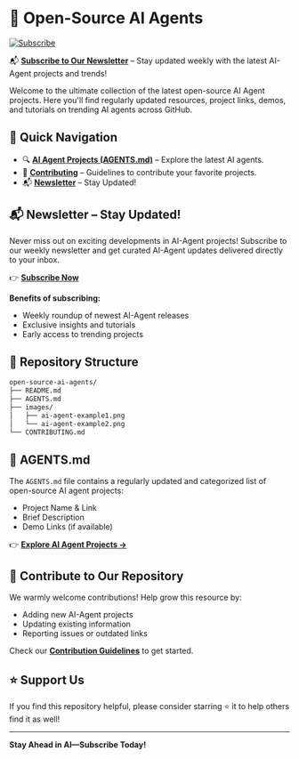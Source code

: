 # 🚀 Open-Source AI Agents

[![Subscribe](images/manuagi.png)](https://manuagi.beehiiv.com/subscribe)


📬 **[Subscribe to Our Newsletter](https://manuagi.beehiiv.com/subscribe)** – Stay updated weekly with the latest AI-Agent projects and trends!

Welcome to the ultimate collection of the latest open-source AI Agent projects. Here you'll find regularly updated resources, project links, demos, and tutorials on trending AI agents across GitHub.

## 📌 Quick Navigation

- 🔍 **[AI Agent Projects (AGENTS.md)](AGENTS.md)** – Explore the latest AI agents.
- 🤝 **[Contributing](CONTRIBUTING.md)** – Guidelines to contribute your favorite projects.
- 📬 **[Newsletter](https://manuagi.beehiiv.com/subscribe)** – Stay Updated!

## 📬 Newsletter – Stay Updated!

Never miss out on exciting developments in AI-Agent projects! Subscribe to our weekly newsletter and get curated AI-Agent updates delivered directly to your inbox.

👉 [**Subscribe Now**](https://manuagi.beehiiv.com/subscribe)

**Benefits of subscribing:**
- Weekly roundup of newest AI-Agent releases
- Exclusive insights and tutorials
- Early access to trending projects

## 📂 Repository Structure

```bash
open-source-ai-agents/
├── README.md
├── AGENTS.md
├── images/
│   ├── ai-agent-example1.png
│   └── ai-agent-example2.png
└── CONTRIBUTING.md
```


## 📃 AGENTS.md

The `AGENTS.md` file contains a regularly updated and categorized list of open-source AI agent projects:

- Project Name & Link
- Brief Description
- Demo Links (if available)

👉 **[Explore AI Agent Projects →](AGENTS.md)**

## 🤝 Contribute to Our Repository

We warmly welcome contributions! Help grow this resource by:

- Adding new AI-Agent projects
- Updating existing information
- Reporting issues or outdated links

Check our **[Contribution Guidelines](CONTRIBUTING.md)** to get started.

## ⭐ Support Us

If you find this repository helpful, please consider starring ⭐ it to help others find it as well!

---

**Stay Ahead in AI—Subscribe Today!**
